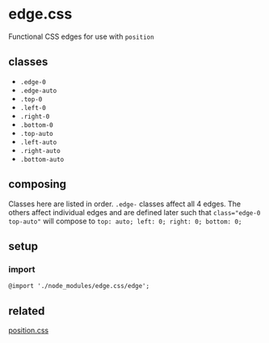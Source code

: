 # edge.css

Functional CSS edges for use with `position`

## classes

- `.edge-0`
- `.edge-auto`
- `.top-0`
- `.left-0`
- `.right-0`
- `.bottom-0`
- `.top-auto`
- `.left-auto`
- `.right-auto`
- `.bottom-auto`

## composing

Classes here are listed in order. `.edge-` classes affect all 4 edges. The others affect individual edges and are defined later such that `class="edge-0 top-auto"` will compose to `top: auto; left: 0; right: 0; bottom: 0;`

## setup

### import

```
@import './node_modules/edge.css/edge';
```

## related

[position.css](https://github.com/ryanve/position.css)
